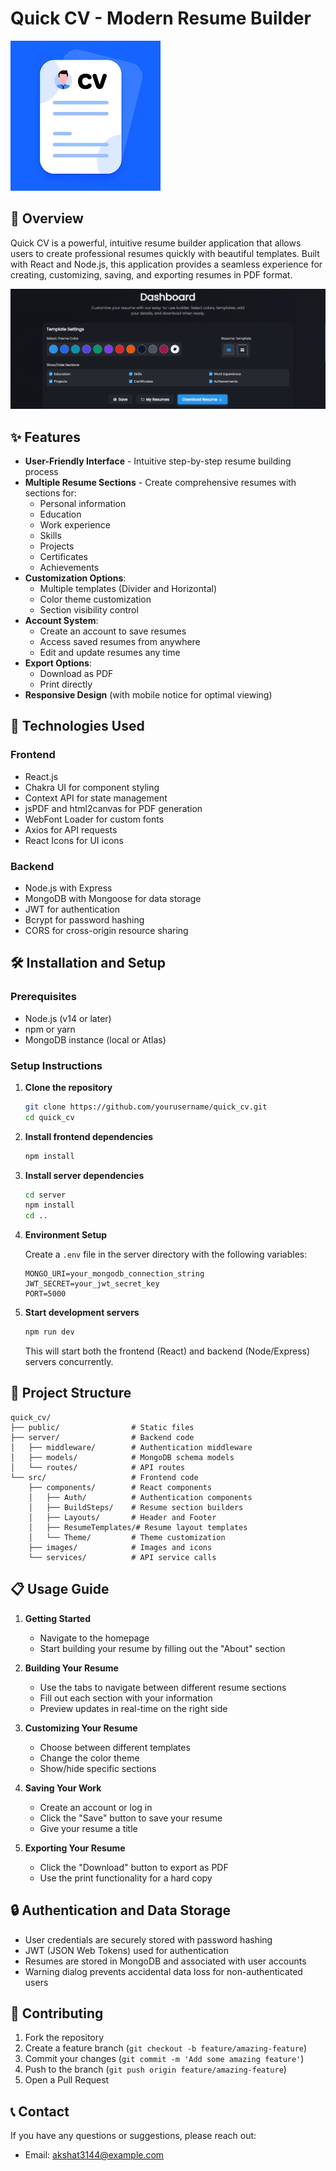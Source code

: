# Quick CV - Modern Resume Builder

![Quick CV Logo](public/logo.png)

## 📝 Overview

Quick CV is a powerful, intuitive resume builder application that allows users to create professional resumes quickly with beautiful templates. Built with React and Node.js, this application provides a seamless experience for creating, customizing, saving, and exporting resumes in PDF format.

![Quick CV Screenshot](public/image.png)

## ✨ Features

- **User-Friendly Interface** - Intuitive step-by-step resume building process
- **Multiple Resume Sections** - Create comprehensive resumes with sections for:
  - Personal information
  - Education
  - Work experience
  - Skills
  - Projects
  - Certificates
  - Achievements
- **Customization Options**:
  - Multiple templates (Divider and Horizontal)
  - Color theme customization
  - Section visibility control
- **Account System**:
  - Create an account to save resumes
  - Access saved resumes from anywhere
  - Edit and update resumes any time
- **Export Options**:
  - Download as PDF
  - Print directly
- **Responsive Design** (with mobile notice for optimal viewing)

## 🚀 Technologies Used

### Frontend

- React.js
- Chakra UI for component styling
- Context API for state management
- jsPDF and html2canvas for PDF generation
- WebFont Loader for custom fonts
- Axios for API requests
- React Icons for UI icons

### Backend

- Node.js with Express
- MongoDB with Mongoose for data storage
- JWT for authentication
- Bcrypt for password hashing
- CORS for cross-origin resource sharing

## 🛠️ Installation and Setup

### Prerequisites

- Node.js (v14 or later)
- npm or yarn
- MongoDB instance (local or Atlas)

### Setup Instructions

1. **Clone the repository**

   ```bash
   git clone https://github.com/yourusername/quick_cv.git
   cd quick_cv
   ```

2. **Install frontend dependencies**

   ```bash
   npm install
   ```

3. **Install server dependencies**

   ```bash
   cd server
   npm install
   cd ..
   ```

4. **Environment Setup**

   Create a `.env` file in the server directory with the following variables:

   ```
   MONGO_URI=your_mongodb_connection_string
   JWT_SECRET=your_jwt_secret_key
   PORT=5000
   ```

5. **Start development servers**
   ```bash
   npm run dev
   ```
   This will start both the frontend (React) and backend (Node/Express) servers concurrently.

## 🧰 Project Structure

```
quick_cv/
├── public/                # Static files
├── server/                # Backend code
│   ├── middleware/        # Authentication middleware
│   ├── models/            # MongoDB schema models
│   └── routes/            # API routes
└── src/                   # Frontend code
    ├── components/        # React components
    │   ├── Auth/          # Authentication components
    │   ├── BuildSteps/    # Resume section builders
    │   ├── Layouts/       # Header and Footer
    │   ├── ResumeTemplates/# Resume layout templates
    │   └── Theme/         # Theme customization
    ├── images/            # Images and icons
    └── services/          # API service calls
```

## 📋 Usage Guide

1. **Getting Started**

   - Navigate to the homepage
   - Start building your resume by filling out the "About" section

2. **Building Your Resume**

   - Use the tabs to navigate between different resume sections
   - Fill out each section with your information
   - Preview updates in real-time on the right side

3. **Customizing Your Resume**

   - Choose between different templates
   - Change the color theme
   - Show/hide specific sections

4. **Saving Your Work**

   - Create an account or log in
   - Click the "Save" button to save your resume
   - Give your resume a title

5. **Exporting Your Resume**
   - Click the "Download" button to export as PDF
   - Use the print functionality for a hard copy

## 🔒 Authentication and Data Storage

- User credentials are securely stored with password hashing
- JWT (JSON Web Tokens) used for authentication
- Resumes are stored in MongoDB and associated with user accounts
- Warning dialog prevents accidental data loss for non-authenticated users

## 🤝 Contributing

1. Fork the repository
2. Create a feature branch (`git checkout -b feature/amazing-feature`)
3. Commit your changes (`git commit -m 'Add some amazing feature'`)
4. Push to the branch (`git push origin feature/amazing-feature`)
5. Open a Pull Request

## 📞 Contact

If you have any questions or suggestions, please reach out:

- Email: akshat3144@example.com